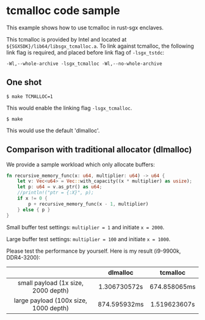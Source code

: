 # tcmalloc code sample

This example shows how to use tcmalloc in rust-sgx enclaves.

This tcmalloc is provided by Intel and located at `${SGXSDK}/lib64/libsgx_tcmalloc.a`. To link against tcmalloc, the following link flag is required, and placed before link flag of `-lsgx_tstdc`:

```
-Wl,--whole-archive -lsgx_tcmalloc -Wl,--no-whole-archive
```

## One shot

```
$ make TCMALLOC=1
```

This would enable the linking flag `-lsgx_tcmalloc`.

```
$ make
```

This would use the default 'dlmalloc'.

## Comparison with traditional allocator (dlmalloc)

We provide a sample workload which only allocate buffers:

```rust
fn recursive_memory_func(x: u64, multiplier: u64) -> u64 {
    let v: Vec<u64> = Vec::with_capacity((x * multiplier) as usize);
    let p: u64 = v.as_ptr() as u64;
    //println!("ptr = {:X}", p);
    if x != 0 {
        p + recursive_memory_func(x - 1, multiplier)
    } else { p }
}
```

Small buffer test settings: `multiplier = 1` and initiate `x = 2000`.

Large buffer test settings: `multiplier = 100` and initiate `x = 1000`.

Please test the performance by yourself. Here is my result (i9-9900k, DDR4-3200):

|  | dlmalloc | tcmalloc |
| :-: | :-: | :-: |
| small payload (1x size, 2000 depth) | 1.306730572s | 674.858065ms |
| large payload (100x size, 1000 depth) | 874.595932ms | 1.519623607s |

